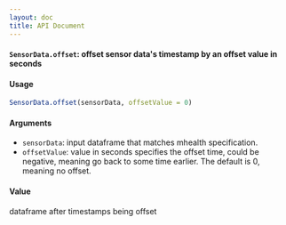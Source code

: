 ```yaml
---
layout: doc
title: API Document
---
```


#### `SensorData.offset`: offset sensor data's timestamp by an offset value in seconds ####

#### Usage ####

```r
SensorData.offset(sensorData, offsetValue = 0)
```

#### Arguments ####

* `sensorData`: input dataframe that matches mhealth specification.
* `offsetValue`: value in seconds specifies the offset time, could be negative, meaning go back to some time earlier. The default is 0, meaning no offset.


#### Value ####


 dataframe after timestamps being offset


